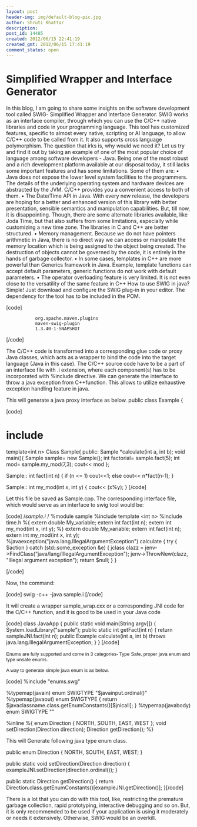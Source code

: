 ```yaml
---
layout: post
header-img: img/default-blog-pic.jpg
author: Shruti Khattar
description: 
post_id: 14485
created: 2012/06/15 22:41:19
created_gmt: 2012/06/15 17:41:19
comment_status: open
---
```


# Simplified Wrapper and Interface Generator

<p>In this blog, I am going to share some insights on the software development tool called SWIG- Simplified Wrapper and Interface Generator. SWIG works as an interface compiler, through which you can use the C/C++ native libraries and code in your programming language. This tool has customized features, specific to almost every native, scripting or AI language, to allow C/C++ code to be called from it. It also supports cross language polymorphism.
The question that irks is, why would we need it? Let us try and find it out by taking an example of one of the most popular choice of language among software developers - Java. Being one of the most robust and a rich development platform available at our disposal today, it still lacks some important features and has some limitations. Some of them are:
<!--more-->
•   Java does not expose the lower level system facilities to the programmers. The details of the underlying operating system and hardware devices are abstracted by the JVM. C/C++ provides you a convenient access to both of them.
•   The Date/Time API in Java. With every new release, the developers are hoping for a better and enhanced version of this library with better presentation, sensible semantics and manipulation capabilities. But, till now, it is disappointing. Though, there are some alternate libraries available, like Joda Time, but that also suffers from some limitations, especially while customizing a new time zone. The libraries in C and C++ are better structured.
•   Memory management. Because we do not have pointers arithmetic in Java, there is no direct way we can access or manipulate the memory location which is being assigned to the object being created. The destruction of objects cannot be governed by the code, it is entirely in the hands of garbage collector.
•   In some cases, templates in C++ are more powerful than Generics framework in Java. Example, template functions can accept default parameters, generic functions do not work with default parameters.
•   The operator overloading feature is very limited. It is not even close to the versatility of the same feature in C++
How to use SWIG in java? Simple! Just download and configure the SWIG plug-in in your editor. The dependency for the tool has to be included in the POM.</p>
<p>[code]</p>
<pre><code>           org.apache.maven.plugins
           maven-swig-plugin
           1.3.40-1-SNAPSHOT
</code></pre>
<p>[/code]</p>
<p>The C/C++ code is transformed into a corresponding glue code or proxy Java classes, which acts as a wrapper to bind the code into the target language (Java in this case). The C/C++ source code have to be a part of an interface file with .i extension, where each component(s) has to be incorporated with %include directive. We can generate the interface to throw a java exception from C++function. This allows to utilize exhaustive exception handling feature in java.</p>
<p>This will generate a java proxy interface as below.
public class Example {</p>
<p>[code]</p>
<h1>include</h1>
<p>template&lt;int n&gt;
Class Sample{
public:
       Sample *calculate(int a, int b);
      void main(){
      Sample sample= new Sample();
      int factorial= sample.fact(5);
      int mod= sample.my_mod(7,3);
      cout&lt;&lt; mod
      };</p>
<p>Sample:: int fact(int n) {
              if (n &lt;= 1) cout&lt;&lt;1;
               else cout&lt;&lt; n*fact(n-1);
              }</p>
<p>Sample:: int my_mod(int x, int y) {
                      cout&lt;&lt; (x%y);
                }
[/code]</p>
<p>Let this file be saved as Sample.cpp. The corresponding interface file, which would serve as an interface to swig tool would be:</p>
<p>[code]
         /<em>sample.i </em>/
          %module sample
          %include template &lt;int n&gt;
          %include time.h
          %{
          extern double My_variable;
          extern int fact(int n);
          extern int my_mod(int x, int y);
          %}
          extern double My_variable;
          extern int fact(int n);
          extern int my_mod(int x, int y);
          %javaexception(&quot;java.lang.IllegalArgumentException&quot;) calculate {
          try {
               $action
              } catch (std::some_exception &amp;e) {
              jclass clazz = jenv-&gt;FindClass(&quot;java/lang/IllegalArgumentException&quot;);
              jenv-&gt;ThrowNew(clazz, &quot;Illegal argument exception&quot;);
              return $null;
           }
         }</p>
<p>[/code]</p>
<p>Now, the command:</p>
<p>[code]  swig -c++ -java sample.i [/code]</p>
<p>It will create a wrapper sample_wrap.cxx or a corresponding JNI code for the C/C++ function, and it is good to be used in your Java code</p>
<p>[code]
class JavaApp {
       public static void main(String argv[]) {
       System.loadLibrary(&quot;sample&quot;);
       public static int getFact(int n) {
       return sampleJNI.fact(int n);
       public Example calculate(int a, int b) throws
       java.lang.IllegalArgumentException;
}
}
[/code]</p>
<p><span style="font-family: arial, helvetica, sans-serif; font-size: small;">Enums are fully supported and come in 3 categories- Type Safe, proper</span>
<span style="font-family: arial, helvetica, sans-serif; font-size: small;">java enum and type unsafe enums.</span></p>
<p><span style="font-family: arial, helvetica, sans-serif; font-size: small;">A way to generate simple java enum is as below.</span></p>
<p>[code]
%include &quot;enums.swg&quot;</p>
<p>%typemap(javain) enum SWIGTYPE &quot;$javainput.ordinal()&quot;
%typemap(javaout) enum SWIGTYPE {
 return $javaclassname.class.getEnumConstants()[$jnicall];
 }
%typemap(javabody) enum SWIGTYPE &quot;&quot;</p>
<p>%inline %{
 enum Direction { NORTH, SOUTH, EAST, WEST };
 void setDirection(Direction direction);
 Direction getDirection();
%}</p>
<p>This will Generate following java type enum class.</p>
<p>public enum Direction {
 NORTH,
 SOUTH,
 EAST,
 WEST;
}</p>
<p>public static void setDirection(Direction direction) {
 exampleJNI.setDirection(direction.ordinal());
}</p>
<p>public static Direction getDirection() {
 return Direction.class.getEnumConstants()[exampleJNI.getDirection()];
}[/code]</p>
<p>There is a lot that you can do with this tool, like, restricting the premature garbage collection, rapid prototyping, interactive debugging and so on. But, it is only recommended to be used if your application is using it moderately or needs it extensively. Otherwise, SWIG would be an overkill.</p>